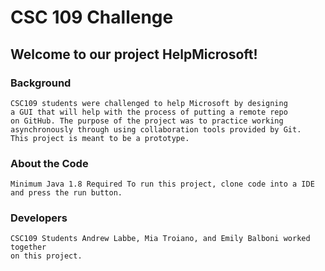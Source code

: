 # CSC 109 Challenge

## Welcome to our project HelpMicrosoft!

### Background
    CSC109 students were challenged to help Microsoft by designing
    a GUI that will help with the process of putting a remote repo
    on GitHub. The purpose of the project was to practice working 
    asynchronously through using collaboration tools provided by Git.
    This project is meant to be a prototype.

### About the Code
    Minimum Java 1.8 Required To run this project, clone code into a IDE and press the run button.

### Developers 
    CSC109 Students Andrew Labbe, Mia Troiano, and Emily Balboni worked together
    on this project.  


